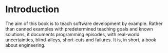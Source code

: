 # Introduction

The aim of this book is to teach software development by example. Rather than canned examples with predetermined teaching goals and known solutions, it documents programming episodes, with real-world uncertainties, blind-alleys, short-cuts and failures. It is, in short, a book about engineering.




